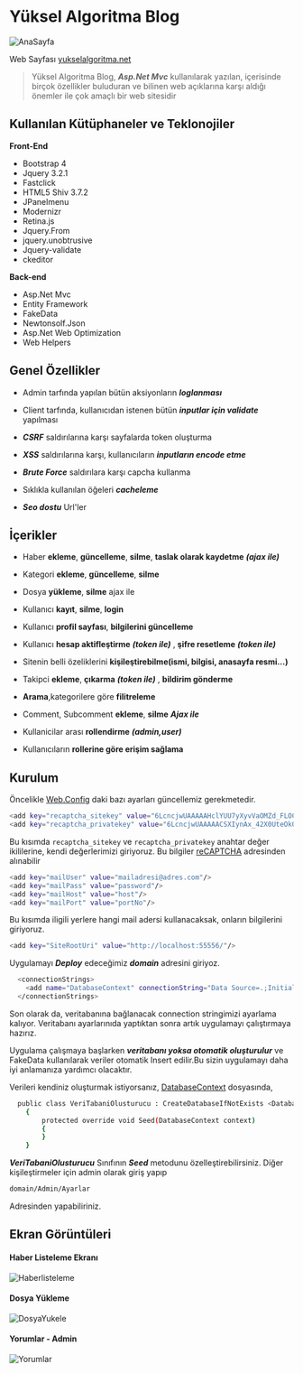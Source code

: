 # Yüksel Algoritma Blog

![AnaSayfa](http://yukselalgoritma.net/Areas/Blog/Uploads/Anasayfa.PNG)

Web Sayfası [yukselalgoritma.net](http://yukselalgoritma.net)

> Yüksel Algoritma Blog, ***Asp.Net Mvc*** kullanılarak yazılan, içerisinde birçok özellikler buluduran ve bilinen web açıklarına karşı aldığı önemler ile çok amaçlı bir web sitesidir

## Kullanılan Kütüphaneler ve Teklonojiler

**Front-End**
* Bootstrap 4
* Jquery 3.2.1
* Fastclick
* HTML5 Shiv 3.7.2
* JPanelmenu
* Modernizr
* Retina.js
* Jquery.From
* jquery.unobtrusive
* Jquery-validate
* ckeditor

**Back-end**
* Asp.Net Mvc
* Entity Framework
* FakeData
* Newtonsolf.Json
* Asp.Net Web Optimization
* Web Helpers

## Genel Özellikler

* Admin tarfında yapılan bütün aksiyonların ***loglanması***

* Client tarfında, kullanıcıdan istenen bütün ***inputlar için validate*** yapılması

* ***CSRF*** saldırılarına karşı sayfalarda token oluşturma

* ***XSS*** saldırılarına karşı, kullanıcıların ***inputların encode etme***

* ***Brute Force*** saldırılara karşı capcha kullanma

* Sıklıkla kullanılan öğeleri ***cacheleme***

* ***Seo dostu*** Url'ler

## İçerikler

* Haber **ekleme**, **güncelleme**, **silme**, **taslak olarak kaydetme**  ***(ajax ile)***

* Kategori **ekleme**, **güncelleme**, **silme**

* Dosya **yükleme**, **silme** ajax ile

* Kullanıcı **kayıt**, **silme**, **login**

* Kullanıcı **profil sayfası**, **bilgilerini güncelleme**

* Kullanıcı **hesap aktifleştirme** ***(token ile)*** , **şifre resetleme** ***(token ile)***

* Sitenin belli özeliklerini **kişileştirebilme(ismi, bilgisi, anasayfa resmi...)**

* Takipci **ekleme**, **çıkarma** ***(token ile)*** , **bildirim gönderme**

* **Arama**,kategorilere göre **filitreleme**

* Comment, Subcomment **ekleme**, **silme**  ***Ajax ile***

* Kullanicilar arası **rollendirme** ***(admin,user)***

* Kullanıcıların **rollerine göre erişim sağlama**

## Kurulum

Öncelikle [Web.Config](yA%20Blog/Web.config) daki bazı ayarları güncellemiz gerekmetedir.

```sh
<add key="recaptcha_sitekey" value="6LcncjwUAAAAAHclYUU7yXyvVaOMZd_FLOCcb0mJ" />
<add key="recaptcha_privatekey" value="6LcncjwUAAAAACSXIynAx_42X0UteOk0VeXkPBVY" />
```
Bu kısımda `recaptcha_sitekey` ve `recaptcha_privatekey` anahtar değer ikililerine, kendi değerlerimizi giriyoruz. Bu bilgiler [reCAPTCHA](https://www.google.com/recaptcha/intro/android.html) adresinden alınabilir

```sh
<add key="mailUser" value="mailadresi@adres.com"/>
<add key="mailPass" value="password"/>
<add key="mailHost" value="host"/>
<add key="mailPort" value="portNo"/>
```
Bu kısımda iligili yerlere hangi mail adersi kullanacaksak, onların bilgilerini giriyoruz.

```sh
<add key="SiteRootUri" value="http://localhost:55556/"/>
```

Uygulamayı ***Deploy*** edeceğimiz ***domain*** adresini giriyoz.

```sh
  <connectionStrings>
    <add name="DatabaseContext" connectionString="Data Source=.;Initial Catalog=deneme;Integrated Security=True" providerName="System.Data.SqlClient" />
  </connectionStrings>
```

Son olarak da, veritabanına bağlanacak connection stringimizi ayarlama kalıyor. Veritabanı ayarlarınıda yaptıktan sonra artık uygulamayı çalıştırmaya hazırız.

Uygulama çalışmaya başlarken ***veritabanı yoksa otomatik oluşturulur*** ve FakeData kullanılarak veriler otomatik Insert edilir.Bu sizin uygulamayı daha iyi anlamanıza yardımcı olacaktır.

Verileri kendiniz oluşturmak istiyorsanız, [DatabaseContext](yA%20Blog/Areas/Blog/Models/Managers/DatabaseContext.cs) dosyasında,

```sh
  public class VeriTabaniOlusturucu : CreateDatabaseIfNotExists <DatabaseContext>
    {
        protected override void Seed(DatabaseContext context)
        {
        }
    }
```
***VeriTabaniOlusturucu*** Sınıfının ***Seed*** metodunu özelleştirebilirsiniz. Diğer kişileştirmeler için admin olarak giriş yapıp
```sh
domain/Admin/Ayarlar
```
Adresinden yapabiliriniz.

## Ekran Görüntüleri

#### Haber Listeleme Ekranı

![Haberlisteleme](http://yukselalgoritma.net/Areas/Blog/Uploads/Admin.PNG)

#### Dosya Yükleme

![DosyaYukele](http://yukselalgoritma.net/Areas/Blog/Uploads/DosyaYukleme.PNG)

#### Yorumlar - Admin

![Yorumlar](http://yukselalgoritma.net/Areas/Blog/Uploads/yorumlar.PNG)
